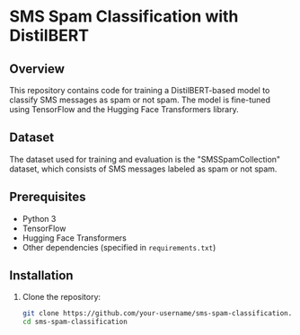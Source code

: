 # SMS Spam Classification with DistilBERT

## Overview

This repository contains code for training a DistilBERT-based model to classify SMS messages as spam or not spam. The model is fine-tuned using TensorFlow and the Hugging Face Transformers library.

## Dataset

The dataset used for training and evaluation is the "SMSSpamCollection" dataset, which consists of SMS messages labeled as spam or not spam.

## Prerequisites

- Python 3
- TensorFlow
- Hugging Face Transformers
- Other dependencies (specified in `requirements.txt`)

## Installation

1. Clone the repository:

   ```bash
   git clone https://github.com/your-username/sms-spam-classification.git
   cd sms-spam-classification
